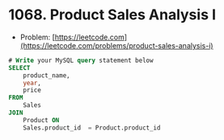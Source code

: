# 1068. Product Sales Analysis I

- Problem: [https://leetcode.com](https://leetcode.com/problems/product-sales-analysis-i)

```sql
# Write your MySQL query statement below
SELECT
    product_name,
    year,
    price
FROM
    Sales
JOIN
    Product ON
    Sales.product_id  = Product.product_id
```